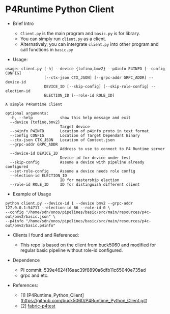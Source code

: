# P4Runtime Python Client

- Brief Intro
    - `Client.py` is the main program and `basic.py` is for library.
    - You can simply run `client.py` as a client.
    - Alternatively, you can intergrate `client.py` into other program and call functions in `basic.py`

- Usage:
```
usage: client.py [-h] --device {tofino,bmv2} --p4info P4INFO [--config CONFIG]
                 [--ctx-json CTX_JSON] [--grpc-addr GRPC_ADDR] --device-id
                 DEVICE_ID [--skip-config] [--skip-role-config] --election-id
                 ELECTION_ID [--role-id ROLE_ID]

A simple P4Runtime Client

optional arguments:
  -h, --help            show this help message and exit
  --device {tofino,bmv2}
                        Target device
  --p4info P4INFO       Location of p4info proto in text format
  --config CONFIG       Location of Target Dependant Binary
  --ctx-json CTX_JSON   Location of Context.json
  --grpc-addr GRPC_ADDR
                        Address to use to connect to P4 Runtime server
  --device-id DEVICE_ID
                        Device id for device under test
  --skip-config         Assume a device with pipeline already configured
  --set-role-config     Assume a device needs role config
  --election-id ELECTION_ID
                        ID for mastership election
  --role-id ROLE_ID     ID for distinguish different client
```

- Example of Usage
```
python client.py --device-id 1 --device bmv2 --grpc-addr 127.0.0.1:54717 --election-id 66 --role-id 0 \
--config "/home/sdn/onos/pipelines/basic/src/main/resources/p4c-out/bmv2/basic.json" \
--p4info "/home/sdn/onos/pipelines/basic/src/main/resources/p4c-out/bmv2/basic.p4info"
```

- Clients I found and Referenced:
    - This repo is based on the client from buck5060 and modified for regular basic pipeline without role-id configured.


- Dependence
    - PI commit: 539e4624f16aac39f8890a6dfb11c65040e735ad
    - grpc and etc.

- References:
    - [1] [P4Runtime_Python_Client] (https://github.com/buck5060/P4Runtime_Python_Client.git)
    - [2] [fabric-p4test](https://github.com/opennetworkinglab/fabric-p4test)
